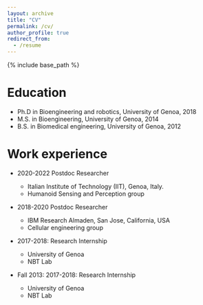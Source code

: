 ```yaml
---
layout: archive
title: "CV"
permalink: /cv/
author_profile: true
redirect_from:
  - /resume
---
```


{% include base_path %}

Education
======
* Ph.D in Bioengineering and robotics, University of Genoa, 2018
* M.S. in Bioengineering, University of Genoa, 2014
* B.S. in Biomedical engineering,  University of Genoa, 2012

Work experience
======
* 2020-2022 Postdoc Researcher
 
  * Italian Institute of Technology (IIT), Genoa, Italy.
  * Humanoid Sensing and Perception group

* 2018-2020 Postdoc Researcher
  * IBM Research Almaden, San Jose, California, USA
  * Cellular engineering group 

* 2017-2018: Research Internship
  * University of Genoa
  * NBT Lab
* Fall 2013: 2017-2018: Research Internship
  * University of Genoa
  * NBT Lab


  
